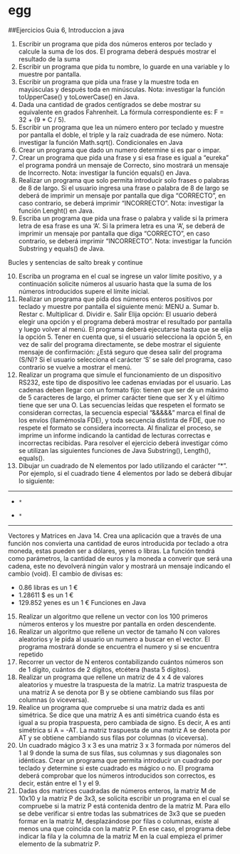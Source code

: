 # egg
##Ejercicios Guia 6, Introduccion a java


1. Escribir un programa que pida dos números enteros por teclado y calcule la suma de los
dos. El programa deberá después mostrar el resultado de la suma
2. Escribir un programa que pida tu nombre, lo guarde en una variable y lo muestre por
pantalla.
3. Escribir un programa que pida una frase y la muestre toda en mayúsculas y después toda
en minúsculas. Nota: investigar la función toUpperCase() y toLowerCase() en Java.
4. Dada una cantidad de grados centígrados se debe mostrar su equivalente en grados
Fahrenheit. La fórmula correspondiente es: F = 32 + (9 * C / 5).
5. Escribir un programa que lea un número entero por teclado y muestre por pantalla el
doble, el triple y la raíz cuadrada de ese número. Nota: investigar la función Math.sqrt().
Condicionales en Java
6. Crear un programa que dado un numero determine si es par o impar.
7. Crear un programa que pida una frase y si esa frase es igual a “eureka” el programa
pondrá un mensaje de Correcto, sino mostrará un mensaje de Incorrecto. Nota: investigar
la función equals() en Java.
8. Realizar un programa que solo permita introducir solo frases o palabras de 8 de largo. Si el
usuario ingresa una frase o palabra de 8 de largo se deberá de imprimir un mensaje por
pantalla que diga “CORRECTO”, en caso contrario, se deberá imprimir “INCORRECTO”.
Nota: investigar la función Lenght() en Java.
9. Escriba un programa que pida una frase o palabra y valide si la primera letra de esa frase
es una ‘A’. Si la primera letra es una ‘A’, se deberá de imprimir un mensaje por pantalla que
diga “CORRECTO”, en caso contrario, se deberá imprimir “INCORRECTO”. Nota: investigar
la función Substring y equals() de Java.

Bucles y sentencias de salto break y continue

10. Escriba un programa en el cual se ingrese un valor límite positivo, y a continuación solicite
números al usuario hasta que la suma de los números introducidos supere el límite inicial.
11. Realizar un programa que pida dos números enteros positivos por teclado y muestre por
pantalla el siguiente menú:
MENU
a. Sumar
b. Restar
c. Multiplicar
d. Dividir
e. Salir
Elija opción:
El usuario deberá elegir una opción y el programa deberá mostrar el resultado por pantalla
y luego volver al menú. El programa deberá ejecutarse hasta que se elija la opción 5.
Tener en cuenta que, si el usuario selecciona la opción 5, en vez de salir del programa
directamente, se debe mostrar el siguiente mensaje de confirmación: ¿Está seguro que
desea salir del programa (S/N)? Si el usuario selecciona el carácter ‘S’ se sale del
programa, caso contrario se vuelve a mostrar el menú.
12. Realizar un programa que simule el funcionamiento de un dispositivo RS232, este tipo de
dispositivo lee cadenas enviadas por el usuario. Las cadenas deben llegar con un formato
fijo: tienen que ser de un máximo de 5 caracteres de largo, el primer carácter tiene que ser
X y el último tiene que ser una O.
Las secuencias leídas que respeten el formato se consideran correctas, la secuencia
especial “&&&&&” marca el final de los envíos (llamémosla FDE), y toda secuencia distinta
de FDE, que no respete el formato se considera incorrecta.
Al finalizar el proceso, se imprime un informe indicando la cantidad de lecturas correctas e
incorrectas recibidas. Para resolver el ejercicio deberá investigar cómo se utilizan las
siguientes funciones de Java Substring(), Length(), equals().
13. Dibujar un cuadrado de N elementos por lado utilizando el carácter “*”. Por ejemplo, si el
cuadrado tiene 4 elementos por lado se deberá dibujar lo siguiente:
* * * *
*     *
*     *
* * * *

Vectores y Matrices en Java
14. Crea una aplicación que a través de una función nos convierta una cantidad de euros
introducida por teclado a otra moneda, estas pueden ser a dólares, yenes o libras. La
función tendrá como parámetros, la cantidad de euros y la moneda a converir que será
una cadena, este no devolverá ningún valor y mostrará un mensaje indicando el cambio
(void).
El cambio de divisas es:
* 0.86 libras es un 1 €
* 1.28611 $ es un 1 €
* 129.852 yenes es un 1 €
Funciones en Java
15. Realizar un algoritmo que rellene un vector con los 100 primeros números enteros y los
muestre por pantalla en orden descendente.
16. Realizar un algoritmo que rellene un vector de tamaño N con valores aleatorios y le pida al
usuario un numero a buscar en el vector. El programa mostrará donde se encuentra el
numero y si se encuentra repetido
17. Recorrer un vector de N enteros contabilizando cuántos números son de 1 dígito, cuántos
de 2 dígitos, etcétera (hasta 5 dígitos).
18. Realizar un programa que rellene un matriz de 4 x 4 de valores aleatorios y muestre la
traspuesta de la matriz. La matriz traspuesta de una matriz A se denota por B y se obtiene
cambiando sus filas por columnas (o viceversa).
19. Realice un programa que compruebe si una matriz dada es anti simétrica. Se dice que una
matriz A es anti simétrica cuando ésta es igual a su propia traspuesta, pero cambiada de
signo. Es decir, A es anti simétrica si A = -AT. La matriz traspuesta de una matriz A se
denota por AT y se obtiene cambiando sus filas por columnas (o viceversa).
20. Un cuadrado mágico 3 x 3 es una matriz 3 x 3 formada por números del 1 al 9 donde la
suma de sus filas, sus columnas y sus diagonales son idénticas. Crear un programa que
permita introducir un cuadrado por teclado y determine si este cuadrado es mágico o no.
El programa deberá comprobar que los números introducidos son correctos, es decir,
están entre el 1 y el 9.
21. Dadas dos matrices cuadradas de números enteros, la matriz M de 10x10 y la matriz P de
3x3, se solicita escribir un programa en el cual se compruebe si la matriz P está contenida
dentro de la matriz M. Para ello se debe verificar si entre todas las submatrices de 3x3 que
se pueden formar en la matriz M, desplazándose por filas o columnas, existe al menos una
que coincida con la matriz P. En ese caso, el programa debe indicar la fila y la columna de
la matriz M en la cual empieza el primer elemento de la submatriz P.
